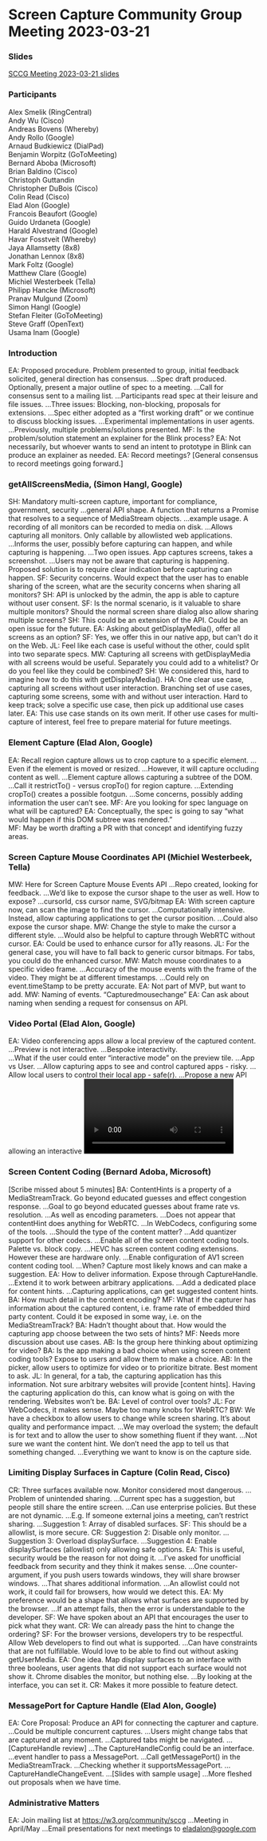 # Screen Capture Community Group Meeting 2023-03-21

### Slides
[SCCG Meeting 2023-03-21 slides](https://docs.google.com/presentation/d/1RIRPAg-M3pQYTFqL0rDGBIl8bQvLAzq122lWUF5JIy8/edit?usp=sharing)

### Participants
Alex Smelik (RingCentral)  
Andy Wu (Cisco)  
Andreas Bovens (Whereby)  
Andy Rollo (Google)  
Arnaud Budkiewicz (DialPad)  
Benjamin Worpitz (GoToMeeting)  
Bernard Aboba (Microsoft)  
Brian Baldino (Cisco)  
Christoph Guttandin  
Christopher DuBois (Cisco)  
Colin Read (Cisco)  
Elad Alon (Google)  
Francois Beaufort (Google)  
Guido Urdaneta (Google)  
Harald Alvestrand (Google)  
Havar Fosstveit (Whereby)  
Jaya Allamsetty (8x8)  
Jonathan Lennox (8x8)  
Mark Foltz (Google)  
Matthew Clare (Google)  
Michiel Westerbeek (Tella)  
Philipp Hancke (Microsoft)  
Pranav Mulgund (Zoom)  
Simon Hangl (Google)  
Stefan Fleiter (GoToMeeting)  
Steve Graff (OpenText)  
Usama Inam (Google)  

### Introduction
EA: Proposed procedure.  Problem presented to group, initial feedback solicited, general direction has consensus.
…Spec draft produced.  Optionally, present a major outline of spec to a meeting.
…Call for consensus sent to a mailing list.
…Participants read spec at their leisure and file issues.
…Three issues: Blocking, non-blocking, proposals for extensions.
…Spec either adopted as a “first working draft” or we continue to discuss blocking issues.
…Experimental implementations in user agents.
…Previously, multiple problems/solutions presented.
MF: Is the problem/solution statement an explainer for the Blink process?
EA: Not necessarily, but whoever wants to send an intent to prototype in Blink can produce an explainer as needed.
EA: Record meetings?  \[General consensus to record meetings going forward.\]

### getAllScreensMedia, (Simon Hangl, Google)
SH: Mandatory multi-screen capture, important for compliance, government, security
…general API shape.  A function that returns a Promise that resolves to a sequence of MediaStream objects.
…example usage.  A recording of all monitors can be recorded to media on disk.
…Allows capturing all monitors.  Only callable by allowlisted web applications.  
…Informs the user, possibly before capturing can happen, and while capturing is happening.
…Two open issues.  App captures screens, takes a screenshot.
…Users may not be aware that capturing is happening.  Proposed solution is to require clear indication before capturing can happen.
SF: Security concerns.  Would expect that the user has to enable sharing of the screen, what are the security concerns when sharing all monitors?
SH: API is unlocked by the admin, the app is able to capture without user consent.
SF: Is the normal scenario, is it valuable to share multiple monitors?  Should the normal screen share dialog also allow sharing multiple screens?
SH: This could be an extension of the API.  Could be an open issue for the future.
EA: Asking about getDisplayMedia(), offer all screens as an option?
SF: Yes, we offer this in our native app, but can't do it on the Web.
JL: Feel like each case is useful without the other, could split into two separate specs.
MW: Capturing all screens with getDisplayMedia with all screens would be useful.  Separately you could add to a whitelist?  Or do you feel like they could be combined?
SH: We considered this, hard to imagine how to do this with getDisplayMedia().
HA: One clear use case, capturing all screens without user interaction.  Branching set of use cases, capturing some screens, some with and without user interaction.  Hard to keep track; solve a specific use case, then pick up additional use cases later.
EA: This use case stands on its own merit.  If other use cases for multi-capture of interest, feel free to prepare material for future meetings.

### Element Capture (Elad Alon, Google)  
EA: Recall region capture allows us to crop capture to a specific element.
…Even if the element is moved or resized.
…However, it will capture occluding content as well.
…Element capture allows capturing a subtree of the DOM.
…Call it restrictTo() - versus cropTo() for region capture.
…Extending cropTo() creates a possible footgun.
…Some concerns, possibly adding information the user can’t see.
MF: Are you looking for spec language on what will be captured?
EA: Conceptually, the spec is going to say “what would happen if this DOM subtree was rendered.”  
MF: May be worth drafting a PR with that concept and identifying fuzzy areas.

### Screen Capture Mouse Coordinates API (Michiel Westerbeek, Tella)
MW: Here for Screen Capture Mouse Events API
…Repo created, looking for feedback.
…We’d like to expose the cursor shape to the user as well.  How to expose?
…cursorId, css cursor name, SVG/bitmap
EA: With screen capture now, can scan the image to find the cursor.
…Computationally intensive.  Instead, allow capturing applications to get the cursor position.
…Could also expose the cursor shape.
MW: Change the style to make the cursor a different style.
…Would also be helpful to capture through WebRTC without cursor.
EA: Could be used to enhance cursor for a11y reasons.
JL: For the general case, you will have to fall back to generic cursor bitmaps.  For tabs, you could do the enhanced cursor.
MW: Match mouse coordinates to a specific video frame.
…Accuracy of the mouse events with the frame of the video.  They might be at different timestamps.
…Could rely on event.timeStamp to be pretty accurate.
EA: Not part of MVP, but want to add.
MW: Naming of events. “Capturedmousechange”
EA: Can ask about naming when sending a request for consensus on API.

### Video Portal (Elad Alon, Google)
EA: Video conferencing apps allow a local preview of the captured content.
…Preview is not interactive.
…Bespoke interactivity.  
…What if the user could enter “interactive mode” on the preview tile.
…App vs User.
…Allow capturing apps to see and control captured apps - risky.
…Allow local users to control their local app - safe(r).
…Propose a new API allowing an interactive <video> element.
…This video element is potentially interactive.
…Expose a button on the video, if the user clicks the button then it becomes interactive.
…It looks like the mouse is hovering over the tab.
…App can only request that the Interact button is exposed.
…The video must be fixed position (to protect against click-jacking)
…The video must be drawn on top (z-order) and 100% opaque.
…Capturing apps can’t draw misleading content over the portal.
…Minimum <video> size.
…The <video> element is associated with a capture controller, not a mediastreamtrack, so the app can’t modify the frames.
SF: Is there a spec yet?  EA: Not yet.
MW: I think it’s really cool.  Keep people in our app.  Makes it easier to start/stop recording in our app.
AB: Solves a real user need.
HF: What do you mean by move?  UI reflow?
EA: Anything the application can control, could be a risk for clickjacking.
FB: Is it possible to simulate all user gestures when capturing windows or monitors?
MF: Yes, Chrome Remote Desktop can do it, but may require elevated system permissions.
EA: I would expect it to work on tabs first, depending on priorities.
SF: Users are mostly using desktop sharing, then app sharing, then tab sharing.  Benefits for our users would be least for tab sharing.

### Screen Content Coding (Bernard Adoba, Microsoft)
\[Scribe missed about 5 minutes\]
BA: ContentHints is a property of a MediaStreamTrack.  Go beyond educated guesses and effect congestion response.
…Goal to go beyond educated guesses about frame rate vs. resolution.
…As well as encoding parameters.
…Does not appear that contentHint does anything for WebRTC.
…In WebCodecs, configuring some of the tools.
…Should the type of the content matter?
…Add quantizer support for other codecs.
…Enable all of the screen content coding tools.  Palette vs. block copy.
…HEVC has screen content coding extensions.  However these are hardware only.
…Enable configuration of AV1 screen content coding tool.
…When?  Capture most likely knows and can make a suggestion.
EA: How to deliver information.  Expose through CaptureHandle.
…Extend it to work between arbitrary applications.
…Add a dedicated place for content hints.
…Capturing applications, can get suggested content hints.
BA: How much detail in the content encoding?
MF: What if the capturer has information about the captured content, i.e. frame rate of embedded third party content.  Could it be exposed in some way, i.e. on the MediaStreamTrack?
BA: Hadn’t thought about that.  How would the capturing app choose between the two sets of hints?
MF: Needs more discussion about use cases.
AB: Is the group here thinking about optimizing for video?
BA: Is the app making a bad choice when using screen content coding tools?  Expose to users and allow them to make a choice.
AB: In the picker, allow users to optimize for video or to prioritize bitrate.  Best moment to ask.
JL: In general, for a tab, the capturing application has this information.  Not sure arbitrary websites will provide [content hints].  Having the capturing application do this, can know what is going on with the rendering.  Websites won’t be.
BA: Level of control over tools?
JL: For WebCodecs, it makes sense.  Maybe too many knobs for WebRTC?
BW: We have a checkbox to allow users to change while screen sharing.  It’s about quality and performance impact.
…We may overload the system; the default is for text and to allow the user to show something fluent if they want.
…Not sure we want the content hint.  We don’t need the app to tell us that something changed.
…Everything we want to know is on the capture side.

### Limiting Display Surfaces in Capture (Colin Read, Cisco)
CR: Three surfaces available now.  Monitor considered most dangerous.
…Problem of unintended sharing.
…Current spec has a suggestion, but people still share the entire screen.
…Can use enterprise policies.  But these are not dynamic.
…E.g. If someone external joins a meeting, can’t restrict sharing.
…Suggestion 1: Array of disabled surfaces.
SF: This should be a allowlist, is more secure.
CR: Suggestion 2: Disable only monitor.
…Suggestion 3: Overload displaySurface.
…Suggestion 4: Enable displaySurfaces (allowlist) only allowing safe options.
EA: This is useful, security would be the reason for not doing it.
…I’ve asked for unofficial feedback from security and they think it makes sense.
…One counter-argument, if you push users towards windows, they will share browser windows.
…That shares additional information.
…An allowlist could not work, it could fail for browsers, how would we detect this.
 EA: My preference would be a shape that allows what surfaces are supported by the browser. 
…If an attempt fails, then the error is understandable to the developer.
SF: We have spoken about an API that encourages the user to pick what they want.
CR: We can already pass the hint to change the ordering?
SF: For the browser versions, developers try to be respectful.  Allow Web developers to find out what is supported.
…Can have constraints that are not fulfillable.  Would love to be able to find out without asking getUserMedia.
EA: One idea.  Map display surfaces to an interface with three booleans, user agents that did not support each surface would not show it.  Chrome disables the monitor, but nothing else.
…By looking at the interface, you can set it.
CR: Makes it more possible to feature detect.

### MessagePort for Capture Handle (Elad Alon, Google)
EA: Core Proposal: Produce an API for connecting the capturer and capture.
…Could be multiple concurrent captures.
…Users might change tabs that are captured at any moment.
…Captured tabs might be navigated.
…[CaptureHandle review]
…The CaptureHandleConfig could be an interface.
…event handler to pass a MessagePort.
…Call getMessagePort() in the MediaStreamTrack.
…Checking whether it supportsMessagePort.
…CaptureHandleChangeEvent.
…[Slides with sample usage]
…More fleshed out proposals when we have time.

### Administrative Matters

EA: Join mailing list at https://w3.org/community/sccg
…Meeting in April/May
…Email presentations for next meetings to eladalon@google.com
